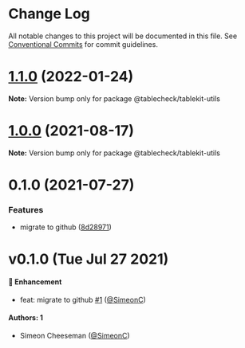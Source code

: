 # Change Log

All notable changes to this project will be documented in this file.
See [Conventional Commits](https://conventionalcommits.org) for commit guidelines.

# [1.1.0](https://github.com/tablecheck/tablekit/compare/@tablecheck/tablekit-utils@1.0.0...@tablecheck/tablekit-utils@1.1.0) (2022-01-24)

**Note:** Version bump only for package @tablecheck/tablekit-utils





# [1.0.0](https://github.com/tablecheck/tablekit/compare/@tablecheck/tablekit-utils@0.1.0...@tablecheck/tablekit-utils@1.0.0) (2021-08-17)

**Note:** Version bump only for package @tablecheck/tablekit-utils





# 0.1.0 (2021-07-27)


### Features

* migrate to github ([8d28971](https://github.com/tablecheck/tablekit/commit/8d28971175010fcb2a3cd9c48a749e7af1bdc9f9))





# v0.1.0 (Tue Jul 27 2021)

#### 🚀 Enhancement

- feat: migrate to github [#1](https://github.com/tablecheck/tablekit/pull/1) ([@SimeonC](https://github.com/SimeonC))

#### Authors: 1

- Simeon Cheeseman ([@SimeonC](https://github.com/SimeonC))
